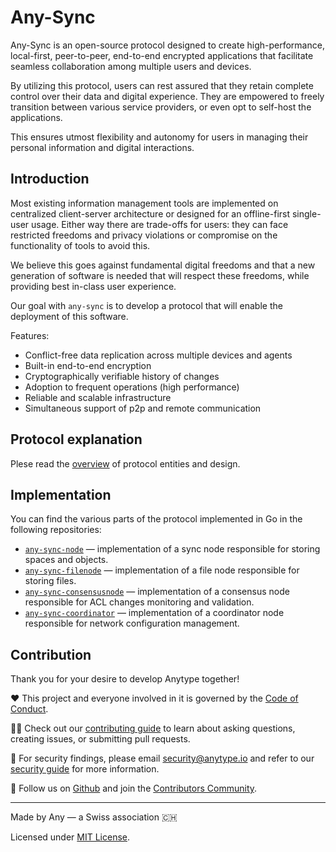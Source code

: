 # Any-Sync
Any-Sync is an open-source protocol designed to create high-performance, local-first, peer-to-peer, end-to-end encrypted applications that facilitate seamless collaboration among multiple users and devices. 

By utilizing this protocol, users can rest assured that they retain complete control over their data and digital experience. They are empowered to freely transition between various service providers, or even opt to self-host the applications.

This ensures utmost flexibility and autonomy for users in managing their personal information and digital interactions.

## Introduction
Most existing information management tools are implemented on centralized client-server architecture or designed for an offline-first single-user usage. Either way there are trade-offs for users: they can face restricted freedoms and privacy violations or compromise on the functionality of tools to avoid this.

We believe this goes against fundamental digital freedoms and that a new generation of software is needed that will respect these freedoms, while providing best in-class user experience. 

Our goal with `any-sync` is to develop a protocol that will enable the deployment of this software. 

Features: 
- Conflict-free data replication across multiple devices and agents
- Built-in end-to-end encryption
- Cryptographically verifiable history of changes
- Adoption to frequent operations (high performance) 
- Reliable and scalable infrastructure
- Simultaneous support of p2p and remote communication

## Protocol explanation
Plese read the [overview](https://tech.anytype.io/any-sync/overview) of protocol entities and design.

## Implementation

You can find the various parts of the protocol implemented in Go in the following repositories:
- [`any-sync-node`](https://github.com/anyproto/any-sync-node) — implementation of a sync node responsible for storing spaces and objects.
- [`any-sync-filenode`](https://github.com/anyproto/any-sync-filenode) — implementation of a file node responsible for storing files.
- [`any-sync-consensusnode`](https://github.com/anyproto/any-sync-consensusnode) — implementation of a consensus node responsible for ACL changes monitoring and validation.
- [`any-sync-coordinator`](https://github.com/anyproto/any-sync-coordinator) — implementation of a coordinator node responsible for network configuration management.

## Contribution
Thank you for your desire to develop Anytype together!

❤️ This project and everyone involved in it is governed by the [Code of Conduct](https://github.com/anyproto/.github/blob/main/docs/CODE_OF_CONDUCT.md).

🧑‍💻 Check out our [contributing guide](https://github.com/anyproto/.github/blob/main/docs/CONTRIBUTING.md) to learn about asking questions, creating issues, or submitting pull requests.

🫢 For security findings, please email [security@anytype.io](mailto:security@anytype.io) and refer to our [security guide](https://github.com/anyproto/.github/blob/main/docs/SECURITY.md) for more information.

🤝 Follow us on [Github](https://github.com/anyproto) and join the [Contributors Community](https://github.com/orgs/anyproto/discussions).

---
Made by Any — a Swiss association 🇨🇭

Licensed under [MIT License](./LICENSE.md).